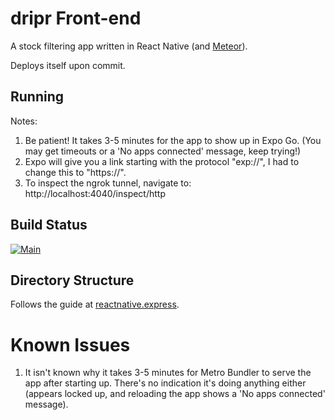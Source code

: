 # dripr Front-end
A stock filtering app written in React Native (and [Meteor](https://github.com/jon-hawks/dripr-server)).

Deploys itself upon commit.

## Running
Notes:
1. Be patient! It takes 3-5 minutes for the app to show up in Expo Go. (You may get timeouts or a 'No apps connected' message, keep trying!)
2. Expo will give you a link starting with the protocol "exp://", I had to change this to "https://".
3. To inspect the ngrok tunnel, navigate to: http://localhost:4040/inspect/http

## Build Status
[![Main](https://github.com/jon-hawks/dripr-client/actions/workflows/default.yml/badge.svg?branch=main)](https://github.com/jon-hawks/dripr-client/actions)

## Directory Structure
Follows the guide at [reactnative.express](https://www.reactnative.express/app/project_structure#large-projects).

# Known Issues
1. It isn't known why it takes 3-5 minutes for Metro Bundler to serve the app after starting up. There's no indication it's doing anything either (appears locked up, and reloading the app shows a 'No apps connected' message).
